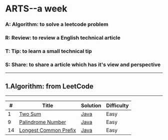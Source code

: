 # ARTS--a week
### A: Algorithm:  to solve a leetcode problem
### R: Review: to review a English technical article
### T: Tip: to learn a small technical tip
### S: Share: to share a article which has it's view and perspective
---
## 1.Algorithm:  from LeetCode
---
| # | Title | Solution | Difficulty|
|---|-------|----------|-----------|
|1|[Two Sum](https://leetcode.com/problems/two-sum/description/)|[Java](./algorithm/twoSum/TwoSum.java)|Easy|
|9|[Palindrome Number](https://leetcode.com/problems/palindrome-number/description/)|[Java](./algorithm/palindromeNumber/PalindromeNumber.java)|Easy|
|14|[Longest Common Prefix](https://leetcode.com/problems/longest-common-prefix/description/)|[Java](./algorithm/longestCommonPrefix/LongestCommonPrefix.java)|Easy|

 



